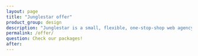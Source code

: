 ```yaml
---
layout: page
title: "Junglestar offer"
product_group: design
description: "Junglestar is a small, flexible, one-stop-shop web agency. We do information architecture, screen design, code and deploy. We offer Packed solutions all-included and top quality custom designs on the cheap. We help companies and individuals organize their communication. We grow relationships with clients. We design, produce & develop well thought user experiences. From slide shows to offline-ready web apps"
permalink: /offer/
question: Check our packages!
after:
---
```

